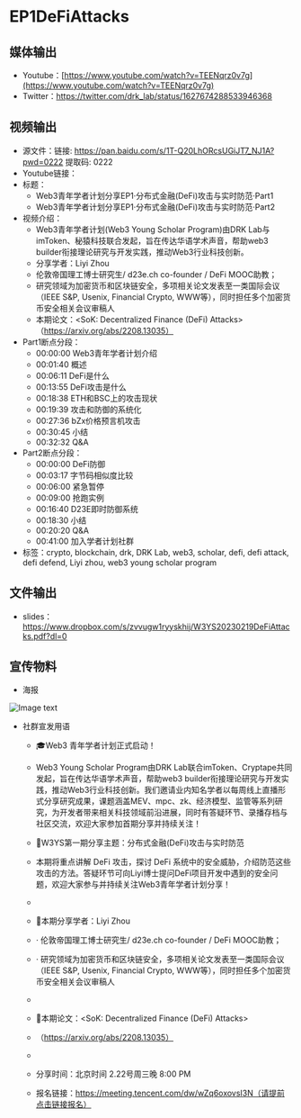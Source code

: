 # EP1DeFiAttacks

## 媒体输出

- Youtube：[https://www.youtube.com/watch?v=TEENqrz0v7g](https://www.youtube.com/watch?v=TEENqrz0v7g)
- Twitter：https://twitter.com/drk_lab/status/1627674288533946368

## 视频输出

- 源文件：链接: https://pan.baidu.com/s/1T-Q20LhORcsUGiJT7_NJ1A?pwd=0222 提取码: 0222
- Youtube链接：
- 标题：
    - Web3青年学者计划分享EP1·分布式金融(DeFi)攻击与实时防范·Part1
    - Web3青年学者计划分享EP1·分布式金融(DeFi)攻击与实时防范·Part2
- 视频介绍：
    - Web3青年学者计划(Web3 Young Scholar Program)由DRK Lab与imToken、秘猿科技联合发起，旨在传达华语学术声音，帮助web3 builder衔接理论研究与开发实践，推动Web3行业科技创新。
    - 分享学者：Liyi Zhou
    - 伦敦帝国理工博士研究生/ d23e.ch co-founder / DeFi MOOC助教；
    - 研究领域为加密货币和区块链安全，多项相关论文发表至一类国际会议（IEEE S&P, Usenix, Financial Crypto, WWW等），同时担任多个加密货币安全相关会议审稿人
    - 本期论文：<SoK: Decentralized Finance (DeFi) Attacks>（https://arxiv.org/abs/2208.13035）
- Part1断点分段：
    - 00:00:00 Web3青年学者计划介绍
    - 00:01:40 概述
    - 00:06:11 DeFi是什么
    - 00:13:55 DeFi攻击是什么
    - 00:18:38 ETH和BSC上的攻击现状
    - 00:19:39 攻击和防御的系统化
    - 00:27:36 bZx价格预言机攻击
    - 00:30:45 小结
    - 00:32:32 Q&A
- Part2断点分段：
    - 00:00:00 DeFi防御
    - 00:03:17 字节码相似度比较
    - 00:06:00 紧急暂停
    - 00:09:00 抢跑实例
    - 00:16:40 D23E即时防御系统
    - 00:18:30 小结
    - 00:20:20 Q&A
    - 00:41:00 加入学者计划社群
- 标签：crypto, blockchain, drk, DRK Lab, web3, scholar, defi, defi attack, defi defend, Liyi zhou, web3 young scholar program

## 文件输出

- slides：https://www.dropbox.com/s/zvvugw1ryyskhij/W3YS20230219DeFiAttacks.pdf?dl=0

## 宣传物料

- 海报

![Image text](https://github.com/Jeremyidt/DRK-Learning/blob/main/EP1/PosterEP1.png)
- 社群宣发用语
    - 🎓Web3 青年学者计划正式启动！
    - Web3 Young Scholar Program由DRK Lab联合imToken、Cryptape共同发起，旨在传达华语学术声音，帮助web3 builder衔接理论研究与开发实践，推动Web3行业科技创新。我们邀请业内知名学者以每周线上直播形式分享研究成果，课题涵盖MEV、mpc、zk、经济模型、监管等系列研究，为开发者带来相关科技领域前沿进展，同时有答疑环节、录播存档与社区交流，欢迎大家参加首期分享并持续关注！
    
    - 🚀W3YS第一期分享主题：分布式金融(DeFi)攻击与实时防范
    - 本期将重点讲解 DeFi 攻击，探讨 DeFi 系统中的安全威胁，介绍防范这些攻击的方法。答疑环节可向Liyi博士提问DeFi项目开发中遇到的安全问题，欢迎大家参与并持续关注Web3青年学者计划分享！
    - 
    - 💁本期分享学者：Liyi Zhou
    - · 伦敦帝国理工博士研究生/ d23e.ch co-founder / DeFi MOOC助教；
    - · 研究领域为加密货币和区块链安全，多项相关论文发表至一类国际会议（IEEE S&P, Usenix, Financial Crypto, WWW等），同时担任多个加密货币安全相关会议审稿人
    - 
    - 💬本期论文：<SoK: Decentralized Finance (DeFi) Attacks>
    - （https://arxiv.org/abs/2208.13035）
    - 
    - 分享时间：北京时间 2.22号周三晚 8:00 PM
    - 报名链接：https://meeting.tencent.com/dw/wZq6oxovsI3N（请提前点击链接报名）
